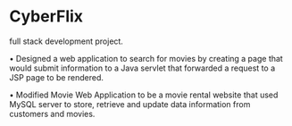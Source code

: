 # CyberFlix
full stack development project.

• Designed a web application to search for movies by creating a page that would submit
information to a Java servlet that forwarded a request to a JSP page to be rendered.


• Modified Movie Web Application to be a movie rental website that used MySQL server to
store, retrieve and update data information from customers and movies.
